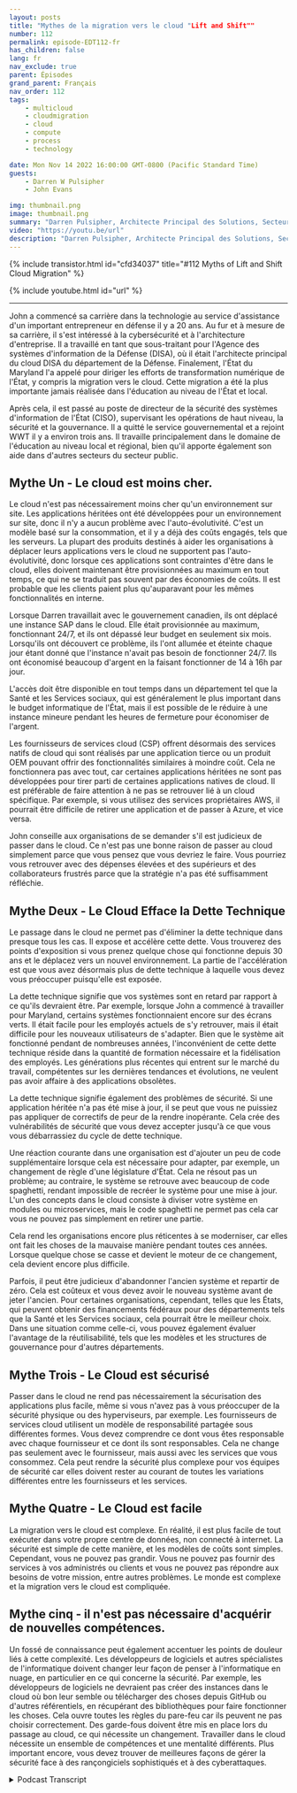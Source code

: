 ```yaml
---
layout: posts
title: "Mythes de la migration vers le cloud "Lift and Shift""
number: 112
permalink: episode-EDT112-fr
has_children: false
lang: fr
nav_exclude: true
parent: Épisodes
grand_parent: Français
nav_order: 112
tags:
    - multicloud
    - cloudmigration
    - cloud
    - compute
    - process
    - technology

date: Mon Nov 14 2022 16:00:00 GMT-0800 (Pacific Standard Time)
guests:
    - Darren W Pulsipher
    - John Evans

img: thumbnail.png
image: thumbnail.png
summary: "Darren Pulsipher, Architecte Principal des Solutions, Secteur Public, Intel, et John Evans, Conseiller Principal en Technologie, WWT, discutent de cinq mythes sur la migration vers le cloud par transfert et déplacement."
video: "https://youtu.be/url"
description: "Darren Pulsipher, Architecte Principal des Solutions, Secteur Public, Intel, et John Evans, Conseiller Principal en Technologie, WWT, discutent de cinq mythes sur la migration vers le cloud par transfert et déplacement."
---
```


<div>
{% include transistor.html id="cfd34037" title="#112 Myths of Lift and Shift Cloud Migration" %}

{% include youtube.html id="url" %}
</div>

---

John a commencé sa carrière dans la technologie au service d'assistance d'un important entrepreneur en défense il y a 20 ans. Au fur et à mesure de sa carrière, il s'est intéressé à la cybersécurité et à l'architecture d'entreprise. Il a travaillé en tant que sous-traitant pour l'Agence des systèmes d'information de la Défense (DISA), où il était l'architecte principal du cloud DISA du département de la Défense. Finalement, l'État du Maryland l'a appelé pour diriger les efforts de transformation numérique de l'État, y compris la migration vers le cloud. Cette migration a été la plus importante jamais réalisée dans l'éducation au niveau de l'État et local.

Après cela, il est passé au poste de directeur de la sécurité des systèmes d'information de l'État (CISO), supervisant les opérations de haut niveau, la sécurité et la gouvernance. Il a quitté le service gouvernemental et a rejoint WWT il y a environ trois ans. Il travaille principalement dans le domaine de l'éducation au niveau local et régional, bien qu'il apporte également son aide dans d'autres secteurs du secteur public.

## Mythe Un - Le cloud est moins cher.

Le cloud n'est pas nécessairement moins cher qu'un environnement sur site. Les applications héritées ont été développées pour un environnement sur site, donc il n'y a aucun problème avec l'auto-évolutivité. C'est un modèle basé sur la consommation, et il y a déjà des coûts engagés, tels que les serveurs. La plupart des produits destinés à aider les organisations à déplacer leurs applications vers le cloud ne supportent pas l'auto-évolutivité, donc lorsque ces applications sont contraintes d'être dans le cloud, elles doivent maintenant être provisionnées au maximum en tout temps, ce qui ne se traduit pas souvent par des économies de coûts. Il est probable que les clients paient plus qu'auparavant pour les mêmes fonctionnalités en interne.

Lorsque Darren travaillait avec le gouvernement canadien, ils ont déplacé une instance SAP dans le cloud. Elle était provisionnée au maximum, fonctionnant 24/7, et ils ont dépassé leur budget en seulement six mois. Lorsqu'ils ont découvert ce problème, ils l'ont allumée et éteinte chaque jour étant donné que l'instance n'avait pas besoin de fonctionner 24/7. Ils ont économisé beaucoup d'argent en la faisant fonctionner de 14 à 16h par jour.

L'accès doit être disponible en tout temps dans un département tel que la Santé et les Services sociaux, qui est généralement le plus important dans le budget informatique de l'État, mais il est possible de le réduire à une instance mineure pendant les heures de fermeture pour économiser de l'argent.

Les fournisseurs de services cloud (CSP) offrent désormais des services natifs de cloud qui sont réalisés par une application tierce ou un produit OEM pouvant offrir des fonctionnalités similaires à moindre coût. Cela ne fonctionnera pas avec tout, car certaines applications héritées ne sont pas développées pour tirer parti de certaines applications natives de cloud. Il est préférable de faire attention à ne pas se retrouver lié à un cloud spécifique. Par exemple, si vous utilisez des services propriétaires AWS, il pourrait être difficile de retirer une application et de passer à Azure, et vice versa.

John conseille aux organisations de se demander s'il est judicieux de passer dans le cloud. Ce n'est pas une bonne raison de passer au cloud simplement parce que vous pensez que vous devriez le faire. Vous pourriez vous retrouver avec des dépenses élevées et des supérieurs et des collaborateurs frustrés parce que la stratégie n'a pas été suffisamment réfléchie.

## Mythe Deux - Le Cloud Efface la Dette Technique

Le passage dans le cloud ne permet pas d'éliminer la dette technique dans presque tous les cas. Il expose et accélère cette dette. Vous trouverez des points d'exposition si vous prenez quelque chose qui fonctionne depuis 30 ans et le déplacez vers un nouvel environnement. La partie de l'accélération est que vous avez désormais plus de dette technique à laquelle vous devez vous préoccuper puisqu'elle est exposée.

La dette technique signifie que vos systèmes sont en retard par rapport à ce qu'ils devraient être. Par exemple, lorsque John a commencé à travailler pour Maryland, certains systèmes fonctionnaient encore sur des écrans verts. Il était facile pour les employés actuels de s'y retrouver, mais il était difficile pour les nouveaux utilisateurs de s'adapter. Bien que le système ait fonctionné pendant de nombreuses années, l'inconvénient de cette dette technique réside dans la quantité de formation nécessaire et la fidélisation des employés. Les générations plus récentes qui entrent sur le marché du travail, compétentes sur les dernières tendances et évolutions, ne veulent pas avoir affaire à des applications obsolètes.

La dette technique signifie également des problèmes de sécurité. Si une application héritée n'a pas été mise à jour, il se peut que vous ne puissiez pas appliquer de correctifs de peur de la rendre inopérante. Cela crée des vulnérabilités de sécurité que vous devez accepter jusqu'à ce que vous vous débarrassiez du cycle de dette technique.

Une réaction courante dans une organisation est d'ajouter un peu de code supplémentaire lorsque cela est nécessaire pour adapter, par exemple, un changement de règle d'une législature d'État. Cela ne résout pas un problème; au contraire, le système se retrouve avec beaucoup de code spaghetti, rendant impossible de recréer le système pour une mise à jour. L'un des concepts dans le cloud consiste à diviser votre système en modules ou microservices, mais le code spaghetti ne permet pas cela car vous ne pouvez pas simplement en retirer une partie.

Cela rend les organisations encore plus réticentes à se moderniser, car elles ont fait les choses de la mauvaise manière pendant toutes ces années. Lorsque quelque chose se casse et devient le moteur de ce changement, cela devient encore plus difficile.

Parfois, il peut être judicieux d'abandonner l'ancien système et repartir de zéro. Cela est coûteux et vous devez avoir le nouveau système avant de jeter l'ancien. Pour certaines organisations, cependant, telles que les États, qui peuvent obtenir des financements fédéraux pour des départements tels que la Santé et les Services sociaux, cela pourrait être le meilleur choix. Dans une situation comme celle-ci, vous pouvez également évaluer l'avantage de la réutilisabilité, tels que les modèles et les structures de gouvernance pour d'autres départements.

## Mythe Trois - Le Cloud est sécurisé

Passer dans le cloud ne rend pas nécessairement la sécurisation des applications plus facile, même si vous n'avez pas à vous préoccuper de la sécurité physique ou des hyperviseurs, par exemple. Les fournisseurs de services cloud utilisent un modèle de responsabilité partagée sous différentes formes. Vous devez comprendre ce dont vous êtes responsable avec chaque fournisseur et ce dont ils sont responsables. Cela ne change pas seulement avec le fournisseur, mais aussi avec les services que vous consommez. Cela peut rendre la sécurité plus complexe pour vos équipes de sécurité car elles doivent rester au courant de toutes les variations différentes entre les fournisseurs et les services.

## Mythe Quatre - Le Cloud est facile

La migration vers le cloud est complexe. En réalité, il est plus facile de tout exécuter dans votre propre centre de données, non connecté à internet. La sécurité est simple de cette manière, et les modèles de coûts sont simples. Cependant, vous ne pouvez pas grandir. Vous ne pouvez pas fournir des services à vos administrés ou clients et vous ne pouvez pas répondre aux besoins de votre mission, entre autres problèmes. Le monde est complexe et la migration vers le cloud est compliquée.

## Mythe cinq - il n'est pas nécessaire d'acquérir de nouvelles compétences.

Un fossé de connaissance peut également accentuer les points de douleur liés à cette complexité. Les développeurs de logiciels et autres spécialistes de l'informatique doivent changer leur façon de penser à l'informatique en nuage, en particulier en ce qui concerne la sécurité. Par exemple, les développeurs de logiciels ne devraient pas créer des instances dans le cloud où bon leur semble ou télécharger des choses depuis GitHub ou d'autres référentiels, en récupérant des bibliothèques pour faire fonctionner les choses. Cela ouvre toutes les règles du pare-feu car ils peuvent ne pas choisir correctement. Des garde-fous doivent être mis en place lors du passage au cloud, ce qui nécessite un changement. Travailler dans le cloud nécessite un ensemble de compétences et une mentalité différents. Plus important encore, vous devez trouver de meilleures façons de gérer la sécurité face à des rançongiciels sophistiqués et à des cyberattaques.



<details>
<summary> Podcast Transcript </summary>

<p></p>

</details>
